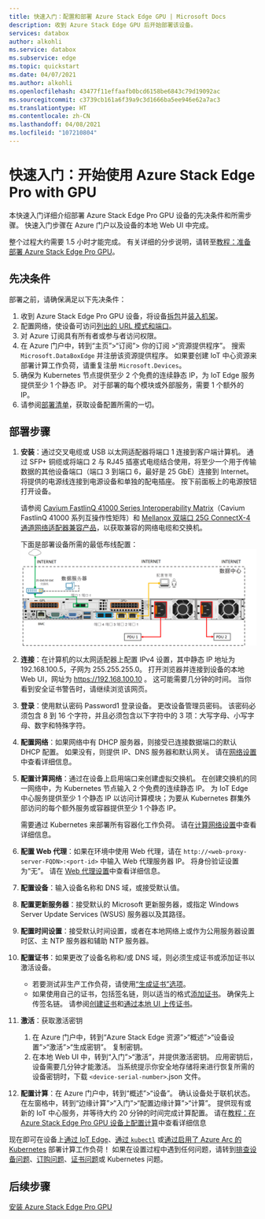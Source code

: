 ```yaml
---
title: 快速入门：配置和部署 Azure Stack Edge GPU | Microsoft Docs
description: 收到 Azure Stack Edge GPU 后开始部署该设备。
services: databox
author: alkohli
ms.service: databox
ms.subservice: edge
ms.topic: quickstart
ms.date: 04/07/2021
ms.author: alkohli
ms.openlocfilehash: 43477f11effaafb0bcd6158be6843c79d19092ac
ms.sourcegitcommit: c3739cb161a6f39a9c3d1666ba5ee946e62a7ac3
ms.translationtype: HT
ms.contentlocale: zh-CN
ms.lasthandoff: 04/08/2021
ms.locfileid: "107210804"
---
```

# <a name="quickstart-get-started-with-azure-stack-edge-pro-with-gpu"></a>快速入门：开始使用 Azure Stack Edge Pro with GPU 

本快速入门详细介绍部署 Azure Stack Edge Pro GPU 设备的先决条件和所需步骤。 快速入门步骤在 Azure 门户以及设备的本地 Web UI 中完成。 

整个过程大约需要 1.5 小时才能完成。 有关详细的分步说明，请转至[教程：准备部署 Azure Stack Edge Pro GPU](azure-stack-edge-gpu-deploy-prep.md#deployment-configuration-checklist)。 


## <a name="prerequisites"></a>先决条件

部署之前，请确保满足以下先决条件：

1. 收到 Azure Stack Edge Pro GPU 设备，将设备[拆包](azure-stack-edge-gpu-deploy-install.md#unpack-the-device)并[装入机架](azure-stack-edge-gpu-deploy-install.md#rack-the-device)。 
1. 配置网络，使设备可访问[列出的 URL 模式和端口](azure-stack-edge-gpu-system-requirements.md#networking-port-requirements)。 
1. 对 Azure 订阅具有所有者或参与者访问权限。
1. 在 Azure 门户中，转到“主页”>“订阅”> 你的订阅 >“资源提供程序”。 搜索 `Microsoft.DataBoxEdge` 并注册该资源提供程序。 如果要创建 IoT 中心资源来部署计算工作负荷，请重复注册 `Microsoft.Devices`。
1. 确保为 Kubernetes 节点提供至少 2 个免费的连续静态 IP，为 IoT Edge 服务提供至少 1 个静态 IP。 对于部署的每个模块或外部服务，需要 1 个额外的 IP。
1. 请参阅[部署清单](azure-stack-edge-gpu-deploy-checklist.md)，获取设备配置所需的一切。 


## <a name="deployment-steps"></a>部署步骤

1. **安装**：通过交叉电缆或 USB 以太网适配器将端口 1 连接到客户端计算机。 通过 SFP+ 铜缆或将端口 2 与 RJ45 插塞式电缆结合使用，将至少一个用于传输数据的其他设备端口（端口 3 到端口 6，最好是 25 GbE）连接到 Internet。 将提供的电源线连接到电源设备和单独的配电插座。 按下前面板上的电源按钮打开设备。  

    请参阅 [Cavium FastlinQ 41000 Series Interoperability Matrix](https://www.marvell.com/documents/xalflardzafh32cfvi0z/)（Cavium FastlinQ 41000 系列互操作性矩阵）和 [Mellanox 双端口 25G ConnectX-4 通道网络适配器兼容产品](https://docs.mellanox.com/display/ConnectX4LxFirmwarev14271016/Firmware+Compatible+Products)，以获取兼容的网络电缆和交换机。

    下面是部署设备所需的最低布线配置：![已布线设备的背板](./media/azure-stack-edge-gpu-quickstart/backplane-min-cabling-1.png)

2. **连接**：在计算机的以太网适配器上配置 IPv4 设置，其中静态 IP 地址为 192.168.100.5，子网为 255.255.255.0。 打开浏览器并连接到设备的本地 Web UI，网址为 https://192.168.100.10 。 这可能需要几分钟的时间。 当你看到安全证书警告时，请继续浏览该网页。

3. **登录**：使用默认密码 Password1 登录设备。 更改设备管理员密码。 该密码必须包含 8 到 16 个字符，并且必须包含以下字符中的 3 项：大写字母、小写字母、数字和特殊字符。

4. **配置网络**：如果网络中有 DHCP 服务器，则接受已连接数据端口的默认 DHCP 配置。 如果没有，则提供 IP、DNS 服务器和默认网关。 请在[网络设置](azure-stack-edge-gpu-deploy-configure-network-compute-web-proxy.md#configure-network)中查看详细信息。

5. **配置计算网络**：通过在设备上启用端口来创建虚拟交换机。 在创建交换机的同一网络中，为 Kubernetes 节点输入 2 个免费的连续静态 IP。 为 IoT Edge 中心服务提供至少 1 个静态 IP 以访问计算模块；为要从 Kubernetes 群集外部访问的每个额外服务或容器提供至少 1 个静态 IP。 

    需要通过 Kubernetes 来部署所有容器化工作负荷。 请在[计算网络设置](azure-stack-edge-gpu-deploy-configure-network-compute-web-proxy.md#enable-compute-network)中查看详细信息。

6. **配置 Web 代理**：如果在环境中使用 Web 代理，请在 `http://<web-proxy-server-FQDN>:<port-id>` 中输入 Web 代理服务器 IP。 将身份验证设置为“无”。 请在 [Web 代理设置](azure-stack-edge-gpu-deploy-configure-network-compute-web-proxy.md#configure-web-proxy)中查看详细信息。

7. **配置设备**：输入设备名称和 DNS 域，或接受默认值。 

8. **配置更新服务器**：接受默认的 Microsoft 更新服务器，或指定 Windows Server Update Services (WSUS) 服务器以及其路径。 

9. **配置时间设置**：接受默认时间设置，或者在本地网络上或作为公用服务器设置时区、主 NTP 服务器和辅助 NTP 服务器。

10. **配置证书**：如果更改了设备名称和/或 DNS 域，则必须生成证书或添加证书以激活设备。 

    - 若要测试非生产工作负荷，请使用[“生成证书”选项](azure-stack-edge-gpu-deploy-configure-certificates.md#generate-device-certificates)。 
    - 如果使用自己的证书，包括签名链，则以适当的格式[添加证书](azure-stack-edge-gpu-deploy-configure-certificates.md#bring-your-own-certificates)。 确保先上传签名链。 请参阅[创建证书](azure-stack-edge-gpu-create-certificates-tool.md)和[通过本地 UI 上传证书](azure-stack-edge-gpu-deploy-configure-certificates.md#bring-your-own-certificates)。

11. **激活**：获取激活密钥 

    1. 在 Azure 门户中，转到“Azure Stack Edge 资源”>“概述”>“设备设置”>“激活”>“生成密钥”。 复制密钥。 
    1. 在本地 Web UI 中，转到“入门”>“激活”，并提供激活密钥。 应用密钥后，设备需要几分钟才能激活。 当系统提示你安全地存储将来进行恢复所需的设备密钥时，下载 `<device-serial-number>`.json 文件。 

12. **配置计算**：在 Azure 门户中，转到“概述”>“设备”。 确认设备处于联机状态。 在左窗格中，转到“边缘计算”>“入门”>“配置边缘计算”>“计算”。 提供现有或新的 IoT 中心服务，并等待大约 20 分钟的时间完成计算配置。 请在[教程：在 Azure Stack Edge Pro GPU 设备上配置计算](azure-stack-edge-gpu-deploy-configure-compute.md)中查看详细信息

现在即可在设备上[通过 IoT Edge](azure-stack-edge-gpu-deploy-sample-module-marketplace.md)、[通过 `kubectl`](azure-stack-edge-gpu-create-kubernetes-cluster.md) 或[通过启用了 Azure Arc 的 Kubernetes](azure-stack-edge-gpu-deploy-arc-kubernetes-cluster.md) 部署计算工作负荷！ 如果在设置过程中遇到任何问题，请转到[排查设备问题]()、[订购问题](azure-stack-edge-gpu-troubleshoot.md)、[证书问题](azure-stack-edge-gpu-certificate-troubleshooting.md)或 Kubernetes 问题。 

## <a name="next-steps"></a>后续步骤

[安装 Azure Stack Edge Pro GPU](./azure-stack-edge-gpu-deploy-install.md)



